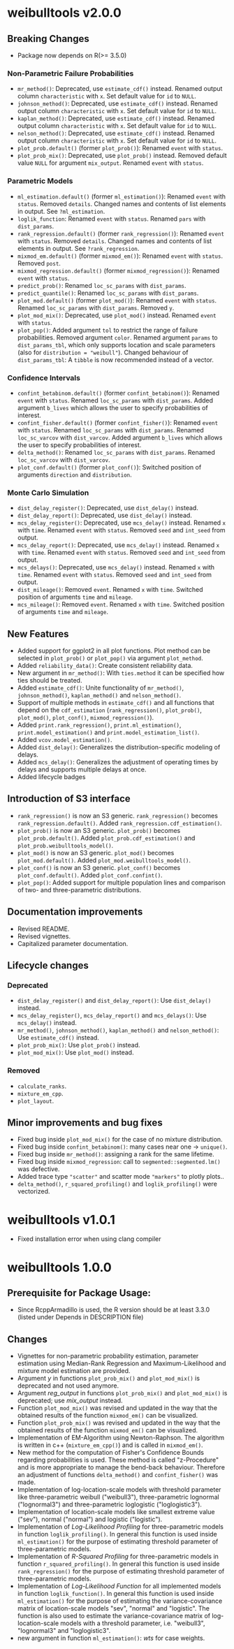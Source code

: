 # weibulltools v2.0.0
## Breaking Changes
* Package now depends on R(>= 3.5.0)

### Non-Parametric Failure Probabilities
* `mr_method()`: Deprecated, use `estimate_cdf()` instead. Renamed output column `characteristic` with `x`. Set default value for `id` to `NULL`.
* `johnson_method()`: Deprecated, use `estimate_cdf()` instead. Renamed output column `characteristic` with `x`. Set default value for `id` to `NULL`.
* `kaplan_method()`: Deprecated, use `estimate_cdf()` instead. Renamed output column `characteristic` with `x`. Set default value for `id` to `NULL`.
* `nelson_method()`: Deprecated, use `estimate_cdf()` instead. Renamed output column `characteristic` with `x`. Set default value for `id` to `NULL`.
* `plot_prob.default()` (former `plot_prob()`): Renamed `event` with `status`.
* `plot_prob_mix()`: Deprecated, use `plot_prob()` instead. Removed default value `NULL` for argument `mix_output`. Renamed `event` with `status`.

### Parametric Models
* `ml_estimation.default()` (former `ml_estimation()`): Renamed `event` with `status`. Removed `details`. Changed names and contents of list elements in output. See `?ml_estimation`.
* `loglik_function`: Renamed `event` with `status`. Renamed `pars` with `dist_params`.
* `rank_regression.default()` (former `rank_regression()`): Renamed `event` with `status`. Removed `details`. Changed names and contents of list elements in output. See `?rank_regression`.
* `mixmod_em.default()` (former `mixmod_em()`): Renamed `event` with `status`. Removed `post`.
* `mixmod_regression.default()` (former `mixmod_regression()`): Renamed `event` with `status`. 
* `predict_prob()`: Renamed `loc_sc_params` with `dist_params`.
* `predict_quantile()`: Renamed `loc_sc_params` with `dist_params`.
* `plot_mod.default()` (former `plot_mod()`): Renamed `event` with `status`. Renamed `loc_sc_params` with `dist_params`. Removed `y`.
* `plot_mod_mix()`: Deprecated, use `plot_mod()` instead. Renamed `event` with `status`.
* `plot_pop()`: Added argument `tol` to restrict the range of failure probabilities. Removed argument `color`. Renamed argument `params` to `dist_params_tbl`, which only supports location and scale parameters (also for `distribution = "weibull"`). Changed behaviour of `dist_params_tbl`: A `tibble` is now recommended instead of a vector.

### Confidence Intervals
* `confint_betabinom.default()` (former `confint_betabinom()`): Renamed `event` with `status`. Renamed `loc_sc_params` with `dist_params`. Added argument `b_lives` which allows the user to specify probabilities of interest.
* `confint_fisher.default()` (former `confint_fisher()`): Renamed `event` with `status`. Renamed `loc_sc_params` with `dist_params`. Renamed `loc_sc_varcov` with `dist_varcov`. Added argument `b_lives` which allows the user to specify probabilities of interest.
* `delta_method()`: Renamed `loc_sc_params` with `dist_params`. Renamed `loc_sc_varcov` with `dist_varcov`.
* `plot_conf.default()` (former `plot_conf()`): Switched position of arguments `direction` and `distribution`.

### Monte Carlo Simulation
* `dist_delay_register()`: Deprecated, use `dist_delay()` instead.
* `dist_delay_report()`: Deprecated, use `dist_delay()` instead.
* `mcs_delay_register()`: Deprecated, use `mcs_delay()` instead. Renamed `x` with `time`. Renamed `event` with `status`. Removed `seed` and `int_seed` from output.
* `mcs_delay_report()`: Deprecated, use `mcs_delay()` instead. Renamed `x` with `time`. Renamed `event` with `status`. Removed `seed` and `int_seed` from output.
* `mcs_delays()`: Deprecated, use `mcs_delay()` instead. Renamed `x` with `time`. Renamed `event` with `status`. Removed `seed` and `int_seed` from output.
* `dist_mileage()`: Removed `event`. Renamed `x` with `time`. Switched position of arguments `time` and `mileage`.
* `mcs_mileage()`: Removed `event`. Renamed `x` with `time`. Switched position of arguments `time` and `mileage`.

## New Features
* Added support for ggplot2 in all plot functions. Plot method can be selected in `plot_prob()` or `plot_pop()` via argument `plot_method`.
* Added `reliability_data()`: Create consistent reliability data.
* New argument in `mr_method()`: With `ties.method` it can be specified how ties should be treated.
* Added `estimate_cdf()`: Unite functionality of `mr_method()`, `johnson_method()`, `kaplan_method()` and `nelson_method()`.
* Support of multiple methods in `estimate_cdf()` and all functions that depend on the `cdf_estimation` (`rank_regression()`, `plot_prob()`, `plot_mod()`, `plot_conf()`, `mixmod_regression()`).
* Added `print.rank_regression()`, `print.ml_estimation()`, `print.model_estimation()` and `print.model_estimation_list()`.
* Added `vcov.model_estimation()`.
* Added `dist_delay()`: Generalizes the distribution-specific modeling of delays. 
* Added `mcs_delay()`: Generalizes the adjustment of operating times by delays and supports multiple delays at once.
* Added lifecycle badges

## Introduction of S3 interface
* `rank_regression()` is now an S3 generic. `rank_regression()` becomes `rank_regression.default()`. Added `rank_regression.cdf_estimation()`.
* `plot_prob()` is now an S3 generic. `plot_prob()` becomes `plot_prob.default()`. Added `plot_prob.cdf_estimation()` and `plot_prob.weibulltools_model()`.
* `plot_mod()` is now an S3 generic. `plot_mod()` becomes `plot_mod.default()`. Added `plot_mod.weibulltools_model()`.
* `plot_conf()` is now an S3 generic. `plot_conf()` becomes `plot_conf.default()`. Added `plot_conf.confint()`.
* `plot_pop()`: Added support for multiple population lines and comparison of two- and three-parametric distributions.

## Documentation improvements
* Revised README.
* Revised vignettes.
* Capitalized parameter documentation.

## Lifecycle changes

### Deprecated
* `dist_delay_register()` and `dist_delay_report()`: Use `dist_delay()` instead. 
* `mcs_delay_register()`, `mcs_delay_report()` and `mcs_delays()`: Use `mcs_delay()` instead.
* `mr_method()`, `johnson_method()`, `kaplan_method()` and `nelson_method()`: Use `estimate_cdf()` instead.
* `plot_prob_mix()`: Use `plot_prob()` instead.
* `plot_mod_mix()`: Use `plot_mod()` instead.

### Removed
* `calculate_ranks`.
* `mixture_em_cpp`.
* `plot_layout`.

## Minor improvements and bug fixes
* Fixed bug inside `plot_mod_mix()` for the case of no mixture distribution.
* Fixed bug inside `confint_betabinom()`: many cases near one -> `unique()`.
* Fixed bug inside `mr_method()`: assigning a rank for the same lifetime. 
* Fixed bug inside `mixmod_regression`: call to `segmented::segmented.lm()` was defective.
* Added trace type `"scatter"` and scatter mode `"markers"` to plotly plots..
* `delta_method()`, `r_squared_profiling()` and `loglik_profiling()` were vectorized.

# weibulltools v1.0.1
* Fixed installation error when using clang compiler

# weibulltools 1.0.0 

## Prerequisite for Package Usage:

* Since RcppArmadillo is used, the R version should be at least 3.3.0 
  (listed under Depends in DESCRIPTION file)
  
## Changes

* Vignettes for non-parametric probability estimation, parameter estimation using Median-Rank Regression and Maximum-Likelihood and mixture model estimation are provided. 
* Argument _y_ in functions `plot_prob_mix()` and `plot_mod_mix()` is deprecated and not used anymore. 
* Argument *reg_output* in functions `plot_prob_mix()` and `plot_mod_mix()` is deprecated; use *mix_output* instead. 
* Function `plot_mod_mix()` was revised and updated in the way that the obtained results of the function `mixmod_em()` can be visualized. 
* Function `plot_prob_mix()` was revised and updated in the way that the obtained results of the function `mixmod_em()` can be visualized. 
* Implementation of EM-Algorithm using Newton-Raphson. The algorithm is written in c++ (`mixture_em_cpp()`) and is called in `mixmod_em()`. 
* New method for the computation of Fisher's Confidence Bounds regarding probabilities is used. These method is called "z-Procedure" and is more appropriate to manage the bend-back behaviour. Therefore an adjustment of functions `delta_method()` and `confint_fisher()` was made. 
* Implementation of log-location-scale models with threshold parameter like three-parametric weibull ("weibull3"), three-parametric lognormal ("lognormal3") and three-parametric loglogistic ("loglogistic3"). 
* Implementation of location-scale models like smallest extreme value ("sev"), normal ("normal") and logistic ("logistic"). 
* Implementation of _Log-Likelihood Profiling_ for three-parametric models in function `loglik_profiling()`. In general this function is used inside `ml_estimation()` for the purpose of estimating threshold parameter of three-parametric models. 
* Implementation of _R-Squared Profiling_ for three-parametric models in function `r_squared_profiling()`. In general this function is used inside `rank_regression()` for the purpose of estimating threshold parameter of three-parametric models.
* Implementation of _Log-Likelihood Function_ for all implemented models in function `loglik_function()`. In general this function is used inside `ml_estimation()` for the purpose of estimating the variance-covariance matrix of location-scale models "sev", "normal" and "logistic". The function is also used to estimate the variance-covariance matrix of log-location-scale models with a threshold parameter, i.e. "weibull3", "lognormal3" and "loglogistic3".
* new argument in function `ml_estimation()`: _wts_ for case weights. 
